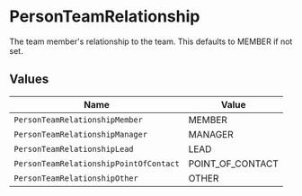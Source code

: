 # PersonTeamRelationship

The team member's relationship to the team. This defaults to MEMBER if not set.


## Values

| Name                                   | Value                                  |
| -------------------------------------- | -------------------------------------- |
| `PersonTeamRelationshipMember`         | MEMBER                                 |
| `PersonTeamRelationshipManager`        | MANAGER                                |
| `PersonTeamRelationshipLead`           | LEAD                                   |
| `PersonTeamRelationshipPointOfContact` | POINT_OF_CONTACT                       |
| `PersonTeamRelationshipOther`          | OTHER                                  |